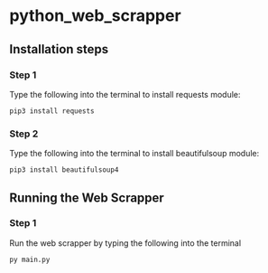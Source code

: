 # python_web_scrapper

## Installation steps

### Step 1
Type the following into the terminal to install requests module:

```
pip3 install requests
```

### Step 2
Type the following into the terminal to install beautifulsoup module:

```
pip3 install beautifulsoup4
```

## Running the Web Scrapper

### Step 1
Run the web scrapper by typing the following into the terminal

```
py main.py
```